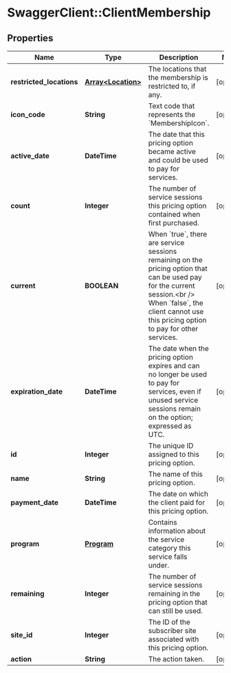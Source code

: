 # SwaggerClient::ClientMembership

## Properties
Name | Type | Description | Notes
------------ | ------------- | ------------- | -------------
**restricted_locations** | [**Array&lt;Location&gt;**](Location.md) | The locations that the membership is restricted to, if any. | [optional] 
**icon_code** | **String** | Text code that represents the &#x60;MembershipIcon&#x60;. | [optional] 
**active_date** | **DateTime** | The date that this pricing option became active and could be used to pay for services. | [optional] 
**count** | **Integer** | The number of service sessions this pricing option contained when first purchased. | [optional] 
**current** | **BOOLEAN** | When &#x60;true&#x60;, there are service sessions remaining on the pricing option that can be used pay for the current session.&lt;br /&gt;  When &#x60;false&#x60;, the client cannot use this pricing option to pay for other services. | [optional] 
**expiration_date** | **DateTime** | The date when the pricing option expires and can no longer be used to pay for services, even if unused service sessions remain on the option; expressed as UTC. | [optional] 
**id** | **Integer** | The unique ID assigned to this pricing option. | [optional] 
**name** | **String** | The name of this pricing option. | [optional] 
**payment_date** | **DateTime** | The date on which the client paid for this pricing option. | [optional] 
**program** | [**Program**](Program.md) | Contains information about the service category this service falls under. | [optional] 
**remaining** | **Integer** | The number of service sessions remaining in the pricing option that can still be used. | [optional] 
**site_id** | **Integer** | The ID of the subscriber site associated with this pricing option. | [optional] 
**action** | **String** | The action taken. | [optional] 


